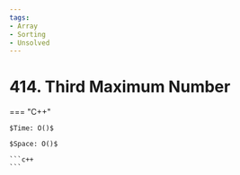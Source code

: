 ```yaml
---
tags:
- Array
- Sorting
- Unsolved
---
```



# 414. Third Maximum Number

=== "C++"

    $Time: O()$

    $Space: O()$

    ```c++
    ```